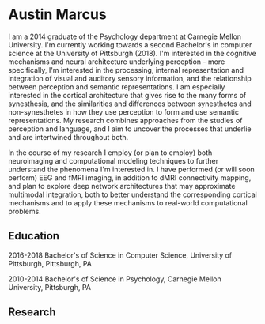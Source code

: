 # Austin Marcus

I am a 2014 graduate of the Psychology department at Carnegie Mellon University. I'm currently working towards a second Bachelor's in computer science at the University of Pittsburgh (2018). I'm interested in the cognitive mechanisms and neural architecture underlying perception - more specifically, I'm interested in the processing, internal representation and integration of visual and auditory sensory information, and the relationship between perception and semantic representations. I am especially interested in the cortical architecture that gives rise to the many forms of synesthesia, and the similarities and differences between synesthetes and non-synesthetes in how they use perception to form and use semantic representations. My research combines approaches from the studies of perception and language, and I aim to uncover the processes that underlie and are intertwined throughout both.

In the course of my research I employ (or plan to employ) both neuroimaging and computational modeling techniques to further understand the phenomena I'm interested in. I have performed (or will soon perform) EEG and fMRI imaging, in addition to dMRI connectivity mapping, and plan to explore deep network architectures that may approximate multimodal integration, both to better understand the corresponding cortical mechanisms and to apply these mechanisms to real-world computational problems.

## Education
2016-2018 Bachelor's of Science in Computer Science, University of Pittsburgh, Pittsburgh, PA

2010-2014 Bachelor's of Science in Psychology, Carnegie Mellon University, Pittsburgh, PA

## Research



